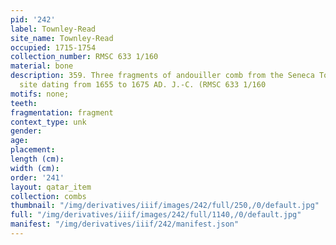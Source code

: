 ```yaml
---
pid: '242'
label: Townley-Read
site_name: Townley-Read
occupied: 1715-1754
collection_number: RMSC 633 1/160
material: bone
description: 359. Three fragments of andouiller comb from the Seneca Townley Read
  site dating from 1655 to 1675 AD. J.-C. (RMSC 633 1/160
motifs: none;
teeth:
fragmentation: fragment
context_type: unk
gender:
age:
placement:
length (cm):
width (cm):
order: '241'
layout: qatar_item
collection: combs
thumbnail: "/img/derivatives/iiif/images/242/full/250,/0/default.jpg"
full: "/img/derivatives/iiif/images/242/full/1140,/0/default.jpg"
manifest: "/img/derivatives/iiif/242/manifest.json"
---
```

